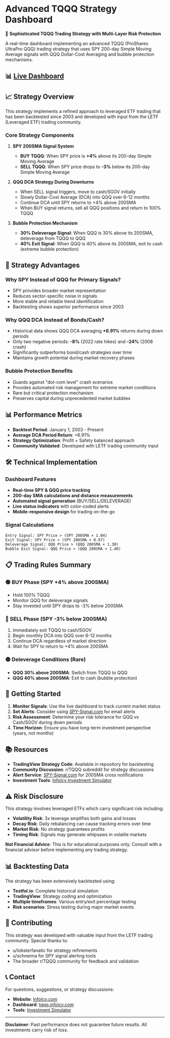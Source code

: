 # Advanced TQQQ Strategy Dashboard

🚀 **Sophisticated TQQQ Trading Strategy with Multi-Layer Risk Protection**

A real-time dashboard implementing an advanced TQQQ (ProShares UltraPro QQQ) trading strategy that uses SPY 200-day Simple Moving Average signals with QQQ Dollar-Cost Averaging and bubble protection mechanisms.

## 📊 [Live Dashboard](https://tqqq.infoicy.com)

## 📈 Strategy Overview

This strategy implements a refined approach to leveraged ETF trading that has been backtested since 2003 and developed with input from the LETF (Leveraged ETF) trading community.

### Core Strategy Components

1. **SPY 200SMA Signal System**
   - **BUY TQQQ**: When SPY price is **+4%** above its 200-day Simple Moving Average
   - **SELL TQQQ**: When SPY price drops to **-3%** below its 200-day Simple Moving Average

2. **QQQ DCA Strategy During Downturns**
   - When SELL signal triggers, move to cash/SGOV initially
   - Slowly Dollar-Cost Average (DCA) into QQQ over 6-12 months
   - Continue DCA until SPY returns to +4% above 200SMA
   - When BUY signal returns, sell all QQQ positions and return to 100% TQQQ

3. **Bubble Protection Mechanism**
   - **30% Deleverage Signal**: When QQQ is 30% above its 200SMA, deleverage from TQQQ to QQQ
   - **40% Exit Signal**: When QQQ is 40% above its 200SMA, exit to cash (extreme bubble protection)

## 🎯 Strategy Advantages

### Why SPY Instead of QQQ for Primary Signals?
- SPY provides broader market representation
- Reduces sector-specific noise in signals
- More stable and reliable trend identification
- Backtesting shows superior performance since 2003

### Why QQQ DCA Instead of Bonds/Cash?
- Historical data shows QQQ DCA averaging **+6.91%** returns during down periods
- Only two negative periods: **-8%** (2022 rate hikes) and **-24%** (2008 crash)
- Significantly outperforms bond/cash strategies over time
- Maintains growth potential during market recovery phases

### Bubble Protection Benefits
- Guards against "dot-com level" crash scenarios
- Provides automated risk management for extreme market conditions
- Rare but critical protection mechanism
- Preserves capital during unprecedented market bubbles

## 📊 Performance Metrics

- **Backtest Period**: January 1, 2003 - Present
- **Average DCA Period Return**: +6.91%
- **Strategy Optimization**: Profit + Safety balanced approach
- **Community Validated**: Developed with LETF trading community input

## 🛠 Technical Implementation

### Dashboard Features
- **Real-time SPY & QQQ price tracking**
- **200-day SMA calculations and distance measurements**
- **Automated signal generation** (BUY/SELL/DELEVERAGE)
- **Live status indicators** with color-coded alerts
- **Mobile-responsive design** for trading on-the-go

### Signal Calculations
```
Entry Signal: SPY Price > (SPY 200SMA × 1.04)
Exit Signal: SPY Price < (SPY 200SMA × 0.97)
Deleverage Signal: QQQ Price > (QQQ 200SMA × 1.30)
Bubble Exit Signal: QQQ Price > (QQQ 200SMA × 1.40)
```

## 📋 Trading Rules Summary

### 🟢 BUY Phase (SPY +4% above 200SMA)
- Hold 100% TQQQ
- Monitor QQQ for deleverage signals
- Stay invested until SPY drops to -3% below 200SMA

### 🔴 SELL Phase (SPY -3% below 200SMA)
1. Immediately exit TQQQ to cash/SGOV
2. Begin monthly DCA into QQQ over 6-12 months
3. Continue DCA regardless of market direction
4. Wait for SPY to return to +4% above 200SMA

### 🟡 Deleverage Conditions (Rare)
- **QQQ 30% above 200SMA**: Switch from TQQQ to QQQ
- **QQQ 40% above 200SMA**: Exit to cash (bubble protection)

## 🔧 Getting Started

1. **Monitor Signals**: Use the live dashboard to track current market status
2. **Set Alerts**: Consider using [SPY-Signal.com](https://spy-signal.com/) for email alerts
3. **Risk Assessment**: Determine your risk tolerance for QQQ vs Cash/SGOV during down periods
4. **Time Horizon**: Ensure you have long-term investment perspective (years, not months)

## 📚 Resources

- **TradingView Strategy Code**: Available in repository for backtesting
- **Community Discussion**: r/TQQQ subreddit for strategy discussions
- **Alert Service**: [SPY-Signal.com](https://spy-signal.com/) for 200SMA cross notifications
- **Investment Tools**: [InfoIcy Investment Simulator](https://investment.infoicy.com/)

## ⚠️ Risk Disclosure

This strategy involves leveraged ETFs which carry significant risk including:
- **Volatility Risk**: 3x leverage amplifies both gains and losses
- **Decay Risk**: Daily rebalancing can cause tracking errors over time
- **Market Risk**: No strategy guarantees profits
- **Timing Risk**: Signals may generate whipsaws in volatile markets

**Not Financial Advice**: This is for educational purposes only. Consult with a financial advisor before implementing any trading strategy.

## 📊 Backtesting Data

The strategy has been extensively backtested using:
- **Testfol.io**: Complete historical simulation
- **TradingView**: Strategy coding and optimization
- **Multiple timeframes**: Various entry/exit percentage testing
- **Risk scenarios**: Stress testing during major market events

## 🤝 Contributing

This strategy was developed with valuable input from the LETF trading community. Special thanks to:
- u/lobsterfanatic for strategy refinements
- u/schneima for SPY signal alerting tools
- The broader r/TQQQ community for feedback and validation

## 📞 Contact

For questions, suggestions, or strategy discussions:
- **Website**: [InfoIcy.com](https://infoicy.com)
- **Dashboard**: [tqqq.infoicy.com](https://tqqq.infoicy.com)
- **Tools**: [Investment Simulator](https://investment.infoicy.com/)

---

**Disclaimer**: Past performance does not guarantee future results. All investments carry risk of loss.